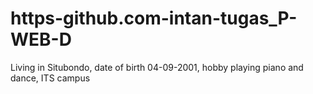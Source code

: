 # https-github.com-intan-tugas_P-WEB-D
Living in Situbondo, date of birth 04-09-2001, hobby playing piano and dance, ITS campus
